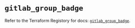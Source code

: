# `gitlab_group_badge`

Refer to the Terraform Registory for docs: [`gitlab_group_badge`](https://registry.terraform.io/providers/gitlabhq/gitlab/16.2.0/docs/resources/group_badge).
